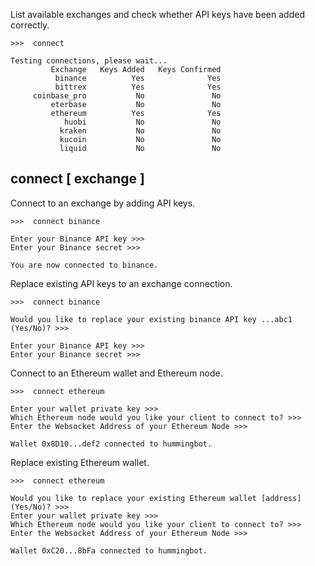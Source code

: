 
List available exchanges and check whether API keys have been added correctly.

```
>>>  connect

Testing connections, please wait...
         Exchange   Keys Added   Keys Confirmed
          binance          Yes              Yes
          bittrex          Yes              Yes
     coinbase_pro           No               No
         eterbase           No               No
         ethereum          Yes              Yes
            huobi           No               No
           kraken           No               No
           kucoin           No               No
           liquid           No               No
```


## connect [ exchange ]

Connect to an exchange by adding API keys.

```
>>>  connect binance

Enter your Binance API key >>>
Enter your Binance secret >>>

You are now connected to binance.
```

Replace existing API keys to an exchange connection.

```
>>>  connect binance

Would you like to replace your existing binance API key ...abc1 (Yes/No)? >>>

Enter your Binance API key >>>
Enter your Binance secret >>>
```

Connect to an Ethereum wallet and Ethereum node.

```
>>>  connect ethereum

Enter your wallet private key >>>
Which Ethereum node would you like your client to connect to? >>>
Enter the Websocket Address of your Ethereum Node >>>

Wallet 0x8D10...def2 connected to hummingbot.
```

Replace existing Ethereum wallet.

```
>>>  connect ethereum

Would you like to replace your existing Ethereum wallet [address] (Yes/No)? >>>
Enter your wallet private key >>>
Which Ethereum node would you like your client to connect to? >>>
Enter the Websocket Address of your Ethereum Node >>>

Wallet 0xC20...8bFa connected to hummingbot.
```